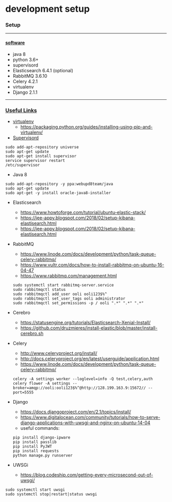 # development setup

### Setup
---
#### <ins>software</ins>
- java 8
- python 3.6+
- supervisord
- Elasticsearch 6.4.1 (optional)
- RabbitMQ 3.6.10
- Celery 4.2.1
- virtualenv
- Django 2.1.1

---
### <ins>Useful Links</ins>
- [virtualenv](https://packaging.python.org/guides/installing-using-pip-and-virtualenv/)
    - https://packaging.python.org/guides/installing-using-pip-and-virtualenv/
- [Supervisord](http://supervisord.org/installing.html)

```
sudo add-apt-repository universe
sudo apt-get update
sudo apt-get install supervisor
service supervisor restart
/etc/supervisor
```
- Java 8
```
sudo add-apt-repository -y ppa:webupd8team/java
sudo apt-get update
sudo apt-get -y install oracle-java8-installer
```

- Elasticsearch
    - https://www.howtoforge.com/tutorial/ubuntu-elastic-stack/
    - https://jee-appy.blogspot.com/2018/02/setup-kibana-elastisearch.html
    - https://jee-appy.blogspot.com/2018/02/setup-kibana-elastisearch.html
- RabbitMQ
    - https://www.linode.com/docs/development/python/task-queue-celery-rabbitmq/
    - https://www.vultr.com/docs/how-to-install-rabbitmq-on-ubuntu-16-04-47
    - https://www.rabbitmq.com/management.html
    
    ```
    sudo systemctl start rabbitmq-server.service
    sudo rabbitmqctl status
    sudo rabbitmqctl add_user ooli ooli123$%^
    sudo rabbitmqctl set_user_tags ooli administrator
    sudo rabbitmqctl set_permissions -p / ooli ".*" ".*" ".*"

    ```
- Cerebro
    - https://statusengine.org/tutorials/Elasticsearch-Xenial-Install/
    - https://github.com/druzmieres/install-elastic/blob/master/install-cerebro.sh
- Celery
    - http://www.celeryproject.org/install/
    - http://docs.celeryproject.org/en/latest/userguide/application.html
    - https://www.linode.com/docs/development/python/task-queue-celery-rabbitmq/
    
    ```
    celery -A settings worker --loglevel=info -Q test,celery,auth
    celery flower -A settings --broker=amqp://ooli:ooli123$%^@http://128.199.163.9:15672// --port=5555
    ```
    
- Django
    - https://docs.djangoproject.com/en/2.1/topics/install/ 
    - https://www.digitalocean.com/community/tutorials/how-to-serve-django-applications-with-uwsgi-and-nginx-on-ubuntu-14-04
    - useful commands:
    
    ```
    pip install django-ipware
    pip install passlib
    pip install PyJWT
    pip install requests
    python manage.py runserver
    ```
- UWSGi
    - https://blog.codeship.com/getting-every-microsecond-out-of-uwsgi/ 

```
sudo systemctl start uwsgi
sudo systemctl stop|restart|status uwsgi
```
